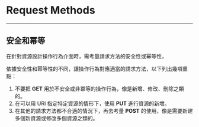 # Request Methods

---

## 安全和幂等

在針對資源設計操作行為介面時，需考量請求方法的安全性或幂等性，

依據安全性和幂等性的不同，讓操作行為對應適當的請求方法，以下列出幾項重點：

1. 不要把 **GET** 用於不安全或非冪等的操作行為，像是新增、修改、刪除之類的。
2. 在可以用 URI 指定特定資源的情形下，使用 **PUT** 進行資源的新增。
3. 在其他的請求方法都不合適的情況下，再去考量 **POST** 的使用，像是需要新建多個新資源或修改多個資源之類的。

